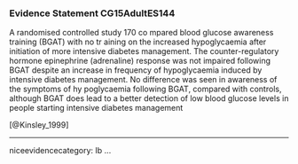 ### Evidence Statement CG15AdultES144
A randomised controlled study 170 co mpared blood glucose awareness training (BGAT) with no tr aining on the increased hypoglycaemia after initiation of more intensive diabetes management. The counter-regulatory hormone epinephrine (adrenaline) response was not impaired following BGAT despite an increase in frequency of hypoglycaemia induced by intensive diabetes management. No difference was seen in awareness of the symptoms of hy poglycaemia following BGAT, compared with controls, although BGAT does lead to a better detection of low blood glucose levels in people starting intensive diabetes management

[@Kinsley_1999]

---
niceevidencecategory: Ib
...



